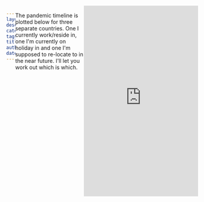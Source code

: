 ```yaml
---
layout: post
description: /covid-19 quiz
category: chronicles
tags: moving covid19
title: "covid-19 quiz"
author: bartulem
date: 2020-09-04
---
```

<br/>
The pandemic timeline is plotted below for three separate countries. One I currently work/reside in, one I'm currently on holiday in and one I'm supposed to re-locate to in the near future. I'll let you work out which is which.

<body style="display: flex; position: relative; margin: 0; justify-content: left;">
    <iframe src="https://chart-studio.plot.ly/~bartulm/268" width="700" height="500" frameborder="0"></iframe>
</body>
